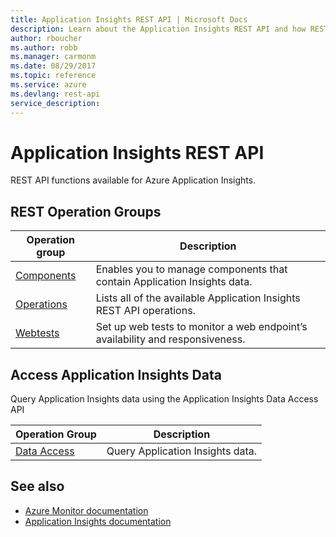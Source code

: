 ```yaml
---
title: Application Insights REST API | Microsoft Docs
description: Learn about the Application Insights REST API and how REST API functions are available for Azure Application Insights. 
author: rboucher
ms.author: robb
ms.manager: carmonm
ms.date: 08/29/2017
ms.topic: reference
ms.service: azure
ms.devlang: rest-api
service_description: 
---
```


# Application Insights REST API

REST API functions available for Azure Application Insights. 

## REST Operation Groups 

| Operation group | Description                                                        |
|-----------------|--------------------------------------------------------------------|
| [Components](xref:management.azure.com.application-insights.components)  | Enables you to manage components that contain Application Insights data.|
| [Operations](xref:management.azure.com.application-insights.operations) | Lists all of the available Application Insights REST API operations. | 
| [Webtests](xref:management.azure.com.application-insights.webtests)     | Set up web tests to monitor a web endpoint’s availability and responsiveness. |

 ## Access Application Insights Data

Query Application Insights data using the Application Insights Data Access API

| Operation Group | Description |
|-----------------|-------------|
| [Data Access](https://docs.microsoft.com/azure/azure-monitor/logs/api/overview) | Query Application Insights data. |

## See also

- [Azure Monitor documentation](https://docs.microsoft.com/azure/azure-monitor/)
- [Application Insights documentation](https://docs.microsoft.com/azure/azure-monitor/app/app-insights-overview/)
